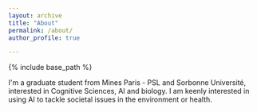 ```yaml
---
layout: archive
title: "About"
permalink: /about/
author_profile: true

---
```


{% include base_path %}

I'm a graduate student from Mines Paris - PSL and Sorbonne Université, interested in Cognitive Sciences, AI and biology. I am keenly interested in using AI to tackle societal issues in the environment or health. 

